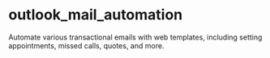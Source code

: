 # outlook_mail_automation
Automate various transactional emails with web templates, including setting appointments, missed calls, quotes, and more.
